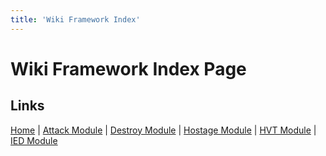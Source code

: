 ```yaml
---
title: 'Wiki Framework Index'
---
```


# Wiki Framework Index Page

## Links
[Home](/wiki/framework) |
[Attack Module](/wiki/framework/attack) |
[Destroy Module](/wiki/framework/destroy) |
[Hostage Module](/wiki/framework/hostage) |
[HVT Module](/wiki/framework/hvt) |
[IED Module](/wiki/framework/ied)
